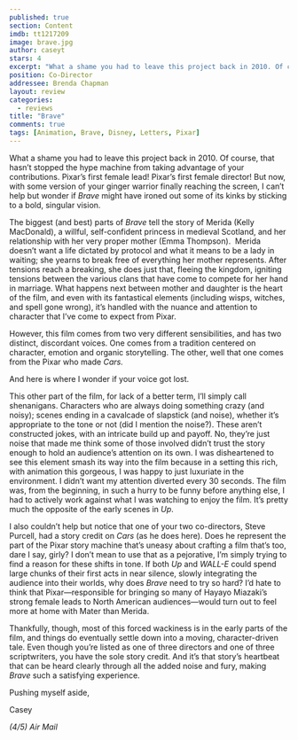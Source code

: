 ```yaml
---
published: true
section: Content
imdb: tt1217209
image: brave.jpg
author: caseyt 
stars: 4
excerpt: "What a shame you had to leave this project back in 2010. Of course, that hasn&rsquo;t stopped the hype machine from taking advantage of your contributions. Pixar&rsquo;s first female lead! Pixar&rsquo;s first female director! But now, with some version of your ginger warrior finally reaching the screen, I can&rsquo;t help but wonder if <em>Brave</em> might have ironed out some of its kinks by sticking to a bold, singular vision."
position: Co-Director
addressee: Brenda Chapman
layout: review
categories:
  - reviews
title: "Brave"
comments: true
tags: [Animation, Brave, Disney, Letters, Pixar]
---
```

<p>What a shame you had to leave this project back in 2010. Of course, that hasn&rsquo;t stopped the hype machine from taking advantage of your contributions. Pixar&rsquo;s first female lead! Pixar&rsquo;s first female director! But now, with some version of your ginger warrior finally reaching the screen, I can&rsquo;t help but wonder if <em>Brave</em> might have ironed out some of its kinks by sticking to a bold, singular vision.</p>
<p>The biggest (and best) parts of <em>Brave </em>tell the story of Merida (Kelly MacDonald), a willful, self-confident princess in medieval Scotland, and her relationship with her very proper mother (Emma Thompson).&nbsp; Merida doesn&rsquo;t want a life dictated by protocol and what it means to be a lady in waiting; she yearns to break free of everything her mother represents. After tensions reach a breaking, she does just that, fleeing the kingdom, igniting tensions between the various clans that have come to compete for her hand in marriage. What happens next between mother and daughter is the heart of the film, and even with its fantastical elements (including wisps, witches, and spell gone wrong), it&rsquo;s handled with the nuance and attention to character that I&rsquo;ve come to expect from Pixar.&nbsp;</p>
<p>However, this film comes from two very different sensibilities, and has two distinct, discordant voices. One comes from a tradition centered on character, emotion and organic storytelling. The other, well that one comes from the Pixar who made <em>Cars.</em></p>
<p>And here is where I wonder if your voice got lost.</p>
<p>This other part of the film, for lack of a better term, I&rsquo;ll simply call shenanigans. Characters who are always doing something crazy (and noisy); scenes ending in a cavalcade of slapstick (and noise), whether it&rsquo;s appropriate to the tone or not (did I mention the noise?). These aren&rsquo;t constructed jokes, with an intricate build up and payoff. No, they&rsquo;re just noise that made me think some of those involved didn&rsquo;t trust the story enough to hold an audience&rsquo;s attention on its own. I was disheartened to see this element smash its way into the film because in a setting this rich, with animation this gorgeous, I was happy to just luxuriate in the environment. I didn&rsquo;t want my attention diverted every 30 seconds. The film was, from the beginning, in such a hurry to be funny before anything else, I had to actively work against what I was watching to enjoy the film. It&rsquo;s pretty much the opposite of the early scenes in <em>Up</em>.</p>
<p>I also couldn&rsquo;t help but notice that one of your two co-directors, Steve Purcell, had a story credit on <em>Cars </em>(as he does here). Does he represent the part of the Pixar story machine that&rsquo;s uneasy about crafting a film that&rsquo;s too, dare I say, girly? I don&rsquo;t mean to use that as a pejorative, I&rsquo;m simply trying to find a reason for these shifts in tone. If both <em>Up</em> and <em>WALL-E</em> could spend large chunks of their first acts in near silence, slowly integrating the audience into their worlds, why does <em>Brave </em>need to try so hard? I&rsquo;d hate to think that Pixar&mdash;responsible for bringing so many of Hayayo Miazaki&rsquo;s strong female leads to North American audiences&mdash;would turn out to feel more at home with Mater than Merida.</p>
<p>Thankfully, though, most of this forced wackiness is in the early parts of the film, and things do eventually settle down into a moving, character-driven tale. Even though you&rsquo;re listed as one of three directors and one of three scriptwriters, you have the sole story credit. And it&rsquo;s that story&rsquo;s heartbeat that can be heard clearly through all the added noise and fury, making <em>Brave</em> such a satisfying experience.</p>
<p>Pushing myself aside,</p>
<p>Casey</p>
<p><em>(4/5) Air Mail</em></p>
